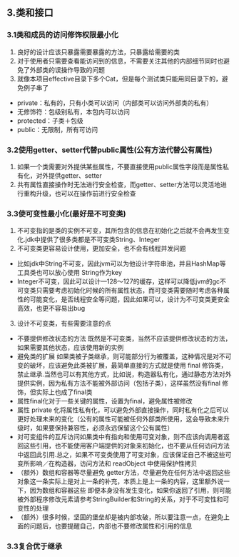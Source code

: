 ## 3.类和接口

### 3.1类和成员的访问修饰权限最小化
1. 良好的设计应该只暴露需要暴露的方法，只暴露给需要的类
2. 对于使用者只需要查看能访问到的信息，不需要关注其他的内部细节同时也避免了外部类的误操作导致的问题
3. 就像本项目effective目录下多个Cat，但是每个测试类只能用同目录下的，避免例子串了
- private：私有的，只有小类可以访问（内部类可以访问外部类的私有）  
- 无修饰符：包级别私有，本包内可以访问  
- protected：子类＋包级   
- public：无限制，所有可访问

### 3.2使用getter、setter代替public属性(公有方法代替公有属性)
1. 如果一个类需要对外提供某些属性，不要直接使用public属性字段而是属性私有化，对外提供getter、setter
2. 共有属性直接操作时无法进行安全检查，而getter、setter方法可以灵活地进行重构升级，也可以在操作前进行安全检查

### 3.3使可变性最小化(最好是不可变类)
1. 不可变指的是类的实例不可变，其所包含的信息在初始化之后就不会再发生变化.jdk中提供了很多类都是不可变类String、Integer
2. 不可变类更容易设计使用，更加安全，也不会有线程并发问题
- 比如jdk中String不可变，因此jvm可以为他设计字符串池，并且HashMap等工具类也可以放心使用 String作为key  
- Integer不可变，因此可以设计—128～127的缓存，这样可以降低jvm的gc不可变类只需要考虑初始化时候的所有属性状态，而可变类需要随时考虑各种属性的可能变化，是否线程安全等问题，因此如果可以，设计为不可变类更安全高效，也更不容易出bug
3. 设计不可变类，有些需要注意的点
- 不要提供修改状态的方法 既然是不可变类，当然不应该提供修改状态的方法，如果需要其他状态，应该使用新的实例
- 避免类的扩展 如果类被子类继承，则可能部分行为被覆盖，这种情况是对不可变的破坏，应该避免此类被扩展，最简单直接的方式就是使用 final 修饰类，禁止继承.当然也可以有其他方式，比如说，构造器私有化，通过静态方法对外提供实例，因为私有方法不能被外部访问（包括子类），这样虽然没有final 修饰，但实际上也成了final类
- 属性final化对于一些关键的属性，设置为final，避免属性被修改
- 属性 private 化将属性私有化，可以避免外部直接操作，同时私有化之后可以更好处理未来的变化（公有的属性可能被任何外部类所使用，这会导致未来升级时，如果要保持兼容性，必须永远保留这个公有属性）
- 对可变组件的互斥访问如果类中有指向和使用可变对象，则不应该向调用者返回这些引用，也不能使用客户端提供的对象来初始化，也不要从任何访问方法中返回此引用.总之，如果不可变类使用了可变对象，应该保证自己不被这些可变所影响／在构造器，访问方法和 readObject 中使用保护性拷贝
- （额外）数组和容器等尽量避免 getter方法，尽量避免在任何方法中返回这些对象这一条实际上是对上一条的补充，本质上是上一条的内容，这里额外说一下，因为数组和容器这些 即便本身没有发生变化，如果你返回了引用，则可能被外部程序修改元素请参考StringBuilder和String的关系，对于不可变性和可变性的处理
- （额外）很多时候，坚固的堡垒却是被内部攻破，所以要注意一点，在避免上面的问题后，也要提醒自己，内部也不要修改属性和引用的信息

### 3.3复合优于继承

